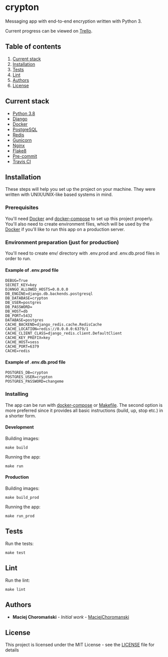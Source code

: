 # crypton
Messaging app with end-to-end encryption written with Python 3.

Current progress can be viewed on [Trello](https://trello.com/b/sl5VjPNP/crypton).

## Table of contents
1. [Current stack](#current-stack)
2. [Installation](#installation)
3. [Tests](#tests)
4. [Lint](#lint)
5. [Authors](#authors)
6. [License](#license)

## Current stack
* [Python 3.8](https://www.python.org/)
* [Django](https://www.djangoproject.com/)
* [Docker](https://www.docker.com/)
* [PostgreSQL](https://www.postgresql.org/)
* [Redis](https://redis.io/)
* [Gunicorn](https://gunicorn.org/)
* [Nginx](https://www.nginx.com/)
* [Flake8](https://flake8.pycqa.org/en/latest/)
* [Pre-commit](https://pre-commit.com/)
* [Travis CI](https://travis-ci.com/)

## Installation
These steps will help you set up the project on your machine. They were written with UNIX/UNIX-like based systems in mind.

### Prerequisites
You'll need [Docker](https://www.docker.com/) and [docker-compose](https://docs.docker.com/compose/) to set up this project properly. You'll also need to create environment files, which will be used by the [Docker](https://www.docker.com/) if you'll like to run this app on a production server.

### Environment preparation (just for production)
You'll need to create env/ directory with .env.prod and .env.db.prod files in order to run.

#### Example of .env.prod file
```
DEBUG=True
SECRET_KEY=key
DJANGO_ALLOWED_HOSTS=0.0.0.0
DB_ENGINE=django.db.backends.postgresql
DB_DATABASE=crypton
DB_USER=postgres
DB_PASSWORD=
DB_HOST=db
DB_PORT=5432
DATABASE=postgres
CACHE_BACKEND=django_redis.cache.RedisCache
CACHE_LOCATION=redis://0.0.0.0:6379/1
CACHE_CLIENT_CLASS=django_redis.client.DefaultClient
CACHE_KEY_PREFIX=key
CACHE_HOST=sess
CACHE_PORT=6379
CACHE=redis
```

#### Example of .env.db.prod file
```
POSTGRES_DB=crypton
POSTGRES_USER=crypton
POSTGRES_PASSWORD=changeme
```

### Installing
The app can be run with [docker-compose](https://docs.docker.com/compose/) or [Makefile](Makefile). The second option is more preferred since it provides all basic instructions (build, up, stop etc.) in a shorter form.

#### Development
Building images:
```
make build
```

Running the app:
```
make run
```

#### Production
Building images:
```
make build_prod
```

Running the app:
```
make run_prod
```

## Tests
Run the tests:
```
make test
```

## Lint
Run the lint:
```
make lint
```

## Authors
* **Maciej Choromański** - *Initial work* - [MaciejChoromanski](https://github.com/MaciejChoromanski)

## License
This project is licensed under the MIT License - see the [LICENSE](LICENSE) file for details